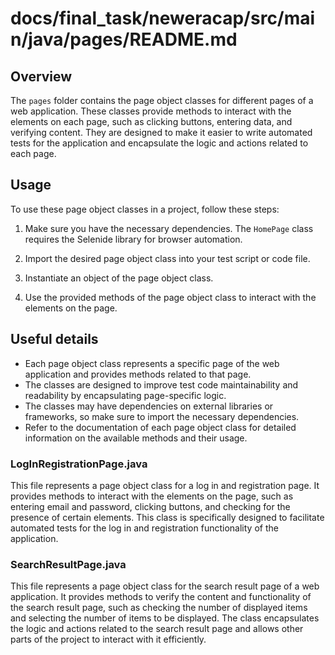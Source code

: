 # docs/final_task/neweracap/src/main/java/pages/README.md

## Overview
The `pages` folder contains the page object classes for different pages of a web application. These classes provide methods to interact with the elements on each page, such as clicking buttons, entering data, and verifying content. They are designed to make it easier to write automated tests for the application and encapsulate the logic and actions related to each page.

## Usage
To use these page object classes in a project, follow these steps:

1. Make sure you have the necessary dependencies. The `HomePage` class requires the Selenide library for browser automation.

2. Import the desired page object class into your test script or code file.

3. Instantiate an object of the page object class.

4. Use the provided methods of the page object class to interact with the elements on the page.

## Useful details
- Each page object class represents a specific page of the web application and provides methods related to that page.
- The classes are designed to improve test code maintainability and readability by encapsulating page-specific logic.
- The classes may have dependencies on external libraries or frameworks, so make sure to import the necessary dependencies.
- Refer to the documentation of each page object class for detailed information on the available methods and their usage.

### LogInRegistrationPage.java
This file represents a page object class for a log in and registration page. It provides methods to interact with the elements on the page, such as entering email and password, clicking buttons, and checking for the presence of certain elements. This class is specifically designed to facilitate automated tests for the log in and registration functionality of the application.

### SearchResultPage.java
This file represents a page object class for the search result page of a web application. It provides methods to verify the content and functionality of the search result page, such as checking the number of displayed items and selecting the number of items to be displayed. The class encapsulates the logic and actions related to the search result page and allows other parts of the project to interact with it efficiently.
